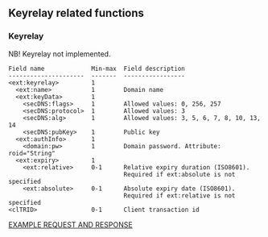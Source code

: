 ## Keyrelay related functions

### Keyrelay

NB! Keyrelay not implemented.

    Field name             Min-max  Field description 
    ---------------------  -------  ----------------- 
    <ext:keyrelay>         1
      <ext:name>           1        Domain name 
      <ext:keyData>        1
        <secDNS:flags>     1        Allowed values: 0, 256, 257 
        <secDNS:protocol>  1        Allowed values: 3 
        <secDNS:alg>       1        Allowed values: 3, 5, 6, 7, 8, 10, 13, 14 
        <secDNS:pubKey>    1        Public key 
      <ext:authInfo>       1 
        <domain:pw>        1        Domain password. Attribute: roid="String" 
      <ext:expiry>         1 
        <ext:relative>     0-1      Relative expiry duration (ISO8601). 
                                    Required if ext:absolute is not specified 
        <ext:absolute>     0-1      Absolute expiry date (ISO8601). 
                                    Required if ext:relative is not specified 
    <clTRID>               0-1      Client transaction id 

[EXAMPLE REQUEST AND RESPONSE](/doc/epp-examples.md#epp-keyrelay-makes-a-keyrelay-request)
